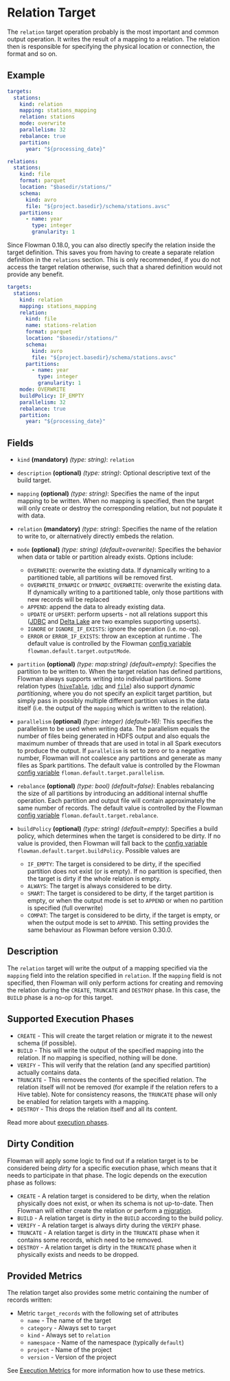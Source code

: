 # Relation Target

The `relation` target operation probably is the most important and common output operation. It 
writes the result of a mapping to a relation. The relation then is responsible for specifying
the physical location or connection, the format and so on.

## Example

```yaml
targets:
  stations:
    kind: relation
    mapping: stations_mapping
    relation: stations
    mode: overwrite
    parallelism: 32
    rebalance: true
    partition:
      year: "${processing_date}"

relations:
  stations:
    kind: file
    format: parquet
    location: "$basedir/stations/"
    schema:
      kind: avro
      file: "${project.basedir}/schema/stations.avsc"
    partitions:
      - name: year
        type: integer
        granularity: 1
```

Since Flowman 0.18.0, you can also directly specify the relation inside the target definition. This saves you
from having to create a separate relation definition in the `relations` section. This is only recommended, if you
do not access the target relation otherwise, such that a shared definition would not provide any benefit.
```yaml
targets:
  stations:
    kind: relation
    mapping: stations_mapping
    relation:
      kind: file
      name: stations-relation
      format: parquet
      location: "$basedir/stations/"
      schema:
        kind: avro
        file: "${project.basedir}/schema/stations.avsc"
      partitions:
        - name: year
          type: integer
          granularity: 1
    mode: OVERWRITE
    buildPolicy: IF_EMPTY
    parallelism: 32
    rebalance: true
    partition:
      year: "${processing_date}"
```

## Fields

* `kind` **(mandatory)** *(type: string)*: `relation`

* `description` **(optional)** *(type: string)*:
  Optional descriptive text of the build target.

* `mapping` **(optional)** *(type: string)*: 
Specifies the name of the input mapping to be written. When no mapping is specified, then the target will only
create or destroy the corresponding relation, but not populate it with data.

* `relation` **(mandatory)** *(type: string)*: 
Specifies the name of the relation to write to, or alternatively directly embeds the relation.

* `mode` **(optional)** *(type: string)* *(default=overwrite)*: 
Specifies the behavior when data or table or partition already exists. Options include:
  * `OVERWRITE`: overwrite the existing data. If dynamically writing to a partitioned table, all partitions will be 
    removed first.
  * `OVERWRITE_DYNAMIC` or `DYNAMIC_OVERWRITE`: overwrite the existing data. If dynamically writing to a partitioned table, only those 
    partitions with new records will be replaced
  * `APPEND`: append the data to already existing data.
  * `UPDATE` or `UPSERT`: perform upserts - not all relations support this ([JDBC](../relation/jdbcTable.md) and 
    [Delta Lake](../relation/deltaTable.md) are two examples supporting upserts).
  * `IGNORE` or `IGNORE_IF_EXISTS`: ignore the operation (i.e. no-op).
  * `ERROR` or `ERROR_IF_EXISTS`: throw an exception at runtime . 
The default value is controlled by the Flowman [config variable](../../setup/config.md) `flowman.default.target.outputMode`.

* `partition` **(optional)** *(type: map:string)* *(default=empty)*:
Specifies the partition to be written to. When the target relation has defined partitions, Flowman always supports
  writing into individual partitions. Some relation types ([`hiveTable`](../relation/hiveTable.md), 
  [`jdbc`](../relation/jdbcTable.md) and [`file`](../relation/file.md)) also support *dynamic partitioning*, where
  you do not specify an explicit target partition, but simply pass in possibly multiple different partition values
  in the data itself (i.e. the output of the `mapping` which is written to the relation).

* `parallelism` **(optional)** *(type: integer)* *(default=16)*:
This specifies the parallelism to be used when writing data. The parallelism equals the number
of files being generated in HDFS output and also equals the maximum number of threads that are used in total in all 
Spark executors to produce the output. If `parallelism` is set to zero or to a negative number, Flowman will not 
coalesce any partitions and generate as many files as Spark partitions. The default value is controlled by the
Flowman [config variable](../../setup/config.md) `floman.default.target.parallelism`.

* `rebalance` **(optional)** *(type: bool)* *(default=false)*:
Enables rebalancing the size of all partitions by introducing an additional internal shuffle operation. Each partition 
and output file will contain approximately the same number of records. The default value is controlled by the
Flowman [config variable](../../setup/config.md) `floman.default.target.rebalance`.

* `buildPolicy` **(optional)** *(type: string)* *(default=empty)*:
Specifies a build policy, which determines when the target is considered to be dirty. If no value is provided, then
Flowman will fall back to the [config variable](../../setup/config.md) `flowman.default.target.buildPolicy`. Possible values are
  - `IF_EMPTY`: The target is considered to be dirty, if the specified partition does not exist (or is empty). If no partition is specified, then the target is dirty if the whole relation is empty.
  - `ALWAYS`: The target is always considered to be dirty.
  - `SMART`: The target is considered to be dirty, if the target partition is empty, or when the output mode is set to `APPEND` or when no partition is specified (full overwrite)
  - `COMPAT`: The target is considered to be dirty, if the target is empty, or when the output mode is set to `APPEND`. This setting provides the same behaviour as Flowman before version 0.30.0.


## Description

The `relation` target will write the output of a mapping specified via the `mapping` field into the relation specified
in `relation`. If the `mapping` field is not specified, then Flowman will only perform actions for creating and removing
the relation during the `CREATE`, `TRUNCATE` and `DESTROY` phase. In this case, the `BUILD` phase is a no-op for this
target.


## Supported Execution Phases
* `CREATE` - This will create the target relation or migrate it to the newest schema (if possible).
* `BUILD` - This will write the output of the specified mapping into the relation. If no mapping is specified, nothing
 will be done. 
* `VERIFY` - This will verify that the relation (and any specified partition) actually contains data.
* `TRUNCATE` - This removes the contents of the specified relation. The relation itself will not be removed (for example
if the relation refers to a Hive table). Note for consistency reasons, the `TRUNCATE` phase will only be enabled for
relation targets with a mapping.
* `DESTROY` - This drops the relation itself and all its content.

Read more about [execution phases](../../concepts/lifecycle.md).


## Dirty Condition
Flowman will apply some logic to find out if a relation target is to be considered being *dirty* for a specific execution
phase, which means that it needs to participate in that phase. The logic depends on the execution phase as follows:
* `CREATE` - A relation target is considered to be dirty, when the relation physically does not exist, or when its
schema is not up-to-date. Then Flowman will either create the relation or perform a 
[migration](../../concepts/migrations.md).
* `BUILD` - A relation target is dirty in the `BUILD` according to the build policy.
* `VERIFY` - A relation target is always dirty during the `VERIFY` phase.
* `TRUNCATE` - A relation target is dirty in the `TRUNCATE` phase when it contains some records, which need to be removed.
* `DESTROY` - A relation target is dirty in the `TRUNCATE` phase when it physically exists and needs to be dropped.


## Provided Metrics
The relation target also provides some metric containing the number of records written:

* Metric `target_records` with the following set of attributes
  - `name` - The name of the target
  - `category` - Always set to `target`
  - `kind` - Always set to `relation`
  - `namespace` - Name of the namespace (typically `default`)
  - `project` - Name of the project
  - `version` - Version of the project

See [Execution Metrics](../../cookbook/execution-metrics.md) for more information how to use these metrics.
